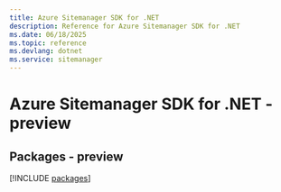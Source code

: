 ```yaml
---
title: Azure Sitemanager SDK for .NET
description: Reference for Azure Sitemanager SDK for .NET
ms.date: 06/18/2025
ms.topic: reference
ms.devlang: dotnet
ms.service: sitemanager
---
```

# Azure Sitemanager SDK for .NET - preview
## Packages - preview
[!INCLUDE [packages](sitemanager-index.md)]